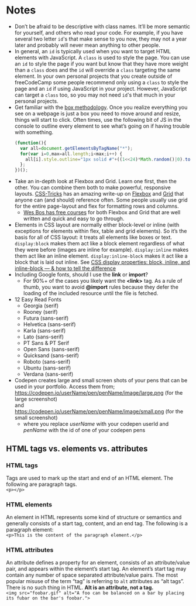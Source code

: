 # Notes  
* Don’t be afraid to be descriptive with class names. It’ll be more semantic for yourself, and others who read your code. For example, if you have several two letter `id`'s that make sense to you now, they may not a year later and probably will never mean anything to other people. 
* In general, an `id` is typically used when you want to target HTML elements with JavaScript. A `class` is used to style the page. You can use an `id` to style the page if you want but know that they have more weight than a `class` does and the `id` will override a `class` targeting the same element. In your own personal projects that you create outside of freeCodeCamp some people recommend only using a `class` to style the page and an `id` if using JavaScript in your project. However, JavaScript can target a `class` too, so you may not need `id`'s that much in your personal projects.
* Get familiar with the [box methodology](https://developer.mozilla.org/en-US/docs/Web/CSS/CSS_Box_Model/Introduction_to_the_CSS_box_model). Once you realize everything you see on a webpage is just a box you need to move around and resize, things will start to click. Often times, use the following bit of JS in the console to outline every element to see what’s going on if having trouble with something.  
  ```javascript
  (function(){
    var all=document.getElementsByTagName("*");
    for(var i=0,max=all.length;i<max;i++) {
      all[i].style.outline="1px solid #"+((1<<24)*Math.random()|0).toString(16)
    };
  })();
  ```
* Take an in-depth look at Flexbox and Grid. Learn one first, then the other. You can combine them both to make powerful, responsive layouts. [CSS-Tricks](https://css-tricks.com) has an amazing write-up on [Flexbox](https://css-tricks.com/snippets/css/a-guide-to-flexbox/) and [Grid](https://css-tricks.com/snippets/css/complete-guide-grid/) that anyone can (and should) reference often. Some people usually use grid for the entire page-layout and flex for formatting rows and columns.
  * [Wes Bos has free courses](https://wesbos.com/courses/) for both Flexbox and Grid that are well written and quick and easy to go through.
* Elements in CSS layout are normally either block-level or inline (with exceptions for elements within flex, table and grid elements). So it’s the basis for all of CSS layout: it treats all elements like boxes or text. `display:block` makes them act like a block element regardless of what they were before (images are inline for example). `display:inline` makes them act like an inline element. `display:inline-block` makes it act like a block that is laid out inline. See [CSS display properties: block, inline, and inline-block — & how to tell the difference](https://medium.com/@DaphneWatson/css-display-properties-block-inline-and-inline-block-how-to-tell-the-difference-7d3a1e6e3051)
* Including Google fonts, should I use the **link** or **import**?
  * For 90%+ of the cases you likely want the **&lt;link&gt;** tag. As a rule of thumb, you want to avoid **@import** rules because they defer the loading of the included resource until the file is fetched.
* 12 Easy Read Fonts
  - Georgia (serif) 
  - Rooney (serif)
  - Futura (sans-serif)
  - Helvetica (sans-serif)
  - Karla (sans-serif)
  - Lato (sans-serif)
  - PT Sans & PT Serif
  - Open Sans (sans-serif)
  - Quicksand (sans-serif)
  - Roboto (sans-serif)
  - Ubuntu (sans-serif)
  - Verdana (sans-serif) 
* Codepen creates large and small screen shots of your pens that can be used in your portfolio.
Access them from;  
  https://codepen.io/userName/pen/penName/image/large.png (for the large screenshot)  
  and  
  https://codepen.io/userName/pen/penName/image/small.png (for the small screenshot)
  * where you replace _userName_ with your codepen userId and _penName_ with the id of one of your codepen pens
  
## HTML tags vs. elements vs. attributes
### HTML tags
Tags are used to mark up the start and end of an HTML element. The following are paragraph tags.  
`<p></p>`  

### HTML elements
An element in HTML represents some kind of structure or semantics and generally consists of a start tag, content, and an end tag. The following is a paragraph element:  
`<p>This is the content of the paragraph element.</p>`

### HTML attributes
An attribute defines a property for an element, consists of an attribute/value pair, and appears within the element’s start tag. An element’s start tag may contain any number of space separated attribute/value pairs.
The most popular misuse of the term “tag” is referring to `alt` attributes as “alt tags”. There is no such thing in HTML. **Alt is an attribute, not a tag.**   
`<img src="foobar.gif" alt="A foo can be balanced on a bar by placing its fubar on the bar's foobar.">`  
